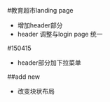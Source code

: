 #教育超市landing page

* 增加header部分 
* header 调整与login page 统一

#150415
* header部分加下拉菜单

##add new
* 改变块状布局